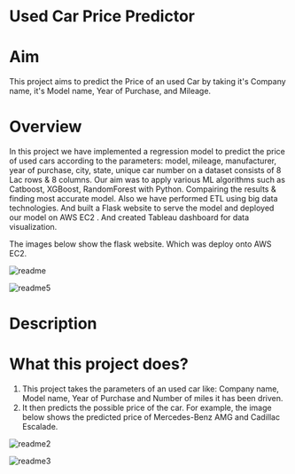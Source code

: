 # Used Car Price Predictor


# Aim
This project aims to predict the Price of an used Car by taking it's Company name, it's Model name, Year of Purchase, and Mileage.


# Overview 
In this project we have implemented a regression model to predict the price of used cars according to the parameters: model, mileage, manufacturer, year of purchase, city, state, unique car number on a dataset consists of 8 Lac rows & 8 columns. Our aim was to apply various ML algorithms such as Catboost, XGBoost, RandomForest with Python. Compairing the results & finding most accurate model. Also we have performed ETL using big data technologies. And built a Flask website to serve the model and deployed our model on AWS EC2 . And created Tableau dashboard for data visualization.

The images below show the flask website. Which was deploy onto AWS EC2. 

![readme](https://github.com/RinkiDarade98/project/assets/129477415/5c7b156a-e364-4017-a5e7-621e1d09a27c)


![readme5](https://github.com/RinkiDarade98/project/assets/129477415/ce9d3183-8d93-4143-9634-6cbf47c8c577)


# Description
 # What this project does?
 1. This project takes the parameters of an used car like: Company name, Model name, Year of Purchase and Number of miles it has been driven.
 2. It then predicts the possible price of the car. For example, the image below shows the predicted price of Mercedes-Benz AMG and Cadillac Escalade.


![readme2](https://github.com/RinkiDarade98/project/assets/129477415/240eb5b3-cd8d-4dd4-a0ce-e65d10f4f3cd)



![readme3](https://github.com/RinkiDarade98/project/assets/129477415/fa862d20-4d66-474b-bf5b-b195678e0cf5)
